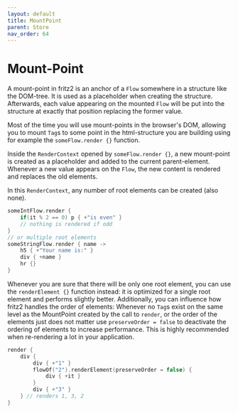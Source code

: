 ```yaml
---
layout: default
title: MountPoint
parent: Store
nav_order: 64
---
```

# Mount-Point

A mount-point in fritz2 is an anchor of a `Flow` somewhere in a structure like the DOM-tree. It is used as a placeholder when creating the structure. 
Afterwards, each value appearing on the mounted `Flow` will be put into the structure at exactly that position replacing the former value.

Most of the time you will use mount-points in the browser's DOM, allowing you to mount `Tag`s to some point in the html-structure you are building using for example the `someFlow.render {}` function.

Inside the `RenderContext` opened by `someFlow.render {}`, a new mount-point is created as a placeholder and 
added to the current parent-element. Whenever a new value appears on the `Flow`, the new content is rendered and replaces the old elements.

In this `RenderContext`, any number of root elements can be created (also none).
```kotlin
someIntFlow.render {
    if(it % 2 == 0) p { +"is even" }
    // nothing is rendered if odd        
}
// or multiple root elements
someStringFlow.render { name ->
    h5 { +"Your name is:" }
    div { +name }
    hr {}
}
```
Whenever you are sure that there will be only one root element, you can use the `renderElement {}` function instead: it is optimized for a single root element and performs slightly better.
Additionally, you can influence how fritz2 handles the order of elements: Whenever no `Tag`s exist on the same level as the MountPoint created by the call to `render`, or the order of the elements just does not matter use `preserveOrder = false` to deactivate the ordering of elements to increase performance. This is highly recommended when re-rendering a lot in your application.

```kotlin
render {
    div {
        div { +"1" }
        flowOf("2").renderElement(preserveOrder = false) {
            div { +it }
        }
        div { +"3" }
    } // renders 1, 3, 2
}
```